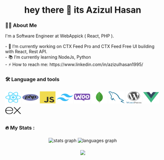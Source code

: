 <h1 align="center">hey there 👋 its Azizul Hasan</h1>

###

<h3 align="left">👩‍💻  About Me</h3>

<p align="left">I'm a Software Engineer at WebAppick ( React, PHP ).<br><br>- 🔭 I’m currently working on CTX Feed Pro and CTX Feed Free  UI building with React, Rest API.<br>- 📚 I’m currently learning NodeJs, Python<br>- ⚡  How to reach me:  https://www.linkedin.com/in/azizulhasan1995/</p>

###

<h3 align="left">🛠 Language and tools</h3>

###

<div align="left">
  <img src="https://github.com/devicons/devicon/blob/v2.15.1/icons/react/react-original.svg" height="40" width="52" alt="React logo"  />
  <img src="https://github.com/devicons/devicon/blob/v2.15.1/icons/php/php-original.svg" height="40" width="52" alt="PHP logo"  />
  <img src="https://github.com/devicons/devicon/blob/v2.15.1/icons/javascript/javascript-original.svg" height="40" width="52" alt="JavaScript logo"  />
  <img src="https://github.com/devicons/devicon/blob/v2.15.1/icons/tailwindcss/tailwindcss-plain.svg" height="40" width="52" alt="Tailwind logo"  />
  <img src="https://github.com/devicons/devicon/blob/v2.15.1/icons/woocommerce/woocommerce-original.svg" height="40" width="52" alt="woocommerce logo"  />
  <img src="https://github.com/devicons/devicon/blob/v2.15.1/icons/mongodb/mongodb-original.svg" height="40" width="52" alt="mongodb logo"  />
  <img src="https://github.com/devicons/devicon/blob/v2.15.1/icons/mysql/mysql-plain.svg" height="40" width="52" alt="mysql logo"  />
  <img src="https://github.com/devicons/devicon/blob/v2.15.1/icons/wordpress/wordpress-original.svg" height="40" width="52" alt="wordpress logo"  />
  <img src="https://github.com/devicons/devicon/blob/v2.15.1/icons/vuejs/vuejs-original.svg" height="40" width="52" alt="vuejs logo"  />
  <img src="https://github.com/devicons/devicon/blob/v2.15.1/icons/express/express-original.svg" height="40" width="52" alt="Express logo"  />
</div>

###

<h3 align="left">🔥   My Stats :</h3>

###

<div align="center">
  <img src="https://github-readme-stats.vercel.app/api?username=azizulhasan&hide_title=false&hide_rank=false&show_icons=true&include_all_commits=true&count_private=true&disable_animations=false&theme=dracula&locale=en&hide_border=false" height="150" alt="stats graph"  />
  <img src="https://github-readme-stats.vercel.app/api/top-langs?username=azizulhasan&locale=en&hide_title=false&layout=compact&card_width=320&langs_count=5&theme=dracula&hide_border=false" height="150" alt="languages graph"  />
</div>
</div>

###

<div align="center">
  <img src="https://visitor-badge.laobi.icu/badge?page_id=azizulhasan.azizulhasan&"  />
</div>

###






